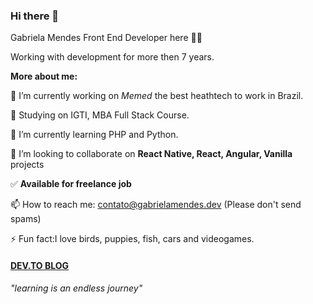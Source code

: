### Hi there 👋
Gabriela Mendes Front End Developer here 🙋‍♀️

Working with development for more then 7 years.

**More about me:**

🔭 I’m currently working on *Memed* the best heathtech to work in Brazil.

📖 Studying on IGTI, MBA Full Stack Course.

🌱 I’m currently learning PHP and Python.

👯 I’m looking to collaborate on **React Native, React, Angular, Vanilla** projects

:white_check_mark: **Available for freelance job**

📫 How to reach me: contato@gabrielamendes.dev (Please don't send spams)

⚡ Fun fact:I love birds, puppies, fish, cars and videogames.

#### [DEV.TO BLOG](https://dev.to/kappyh)

*"learning is an endless journey"*
